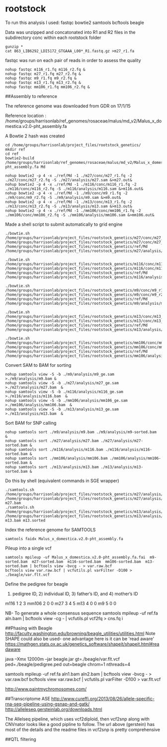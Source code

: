 # rootstock

To run this analysis I used:
fastqc
bowtie2
samtools
bcftools
beagle



Data was unzipped and concatonated into R1 and R2 files in the subdirectory conc within each rootstock folder
```shell
gunzip *
cat 863_LIB6292_LDI5172_GTGAAA_L00*_R1.fastq.gz >m27_r1.fa
```
fastqc was run on each pair of reads in order to assess the quality
```shell
nohup fastqc m116_r1.fq m116_r2.fq &
nohup fastqc m27_r1.fq m27_r2.fq &
nohup fastqc m9_r1.fq m9_r2.fq &
nohup fastqc m13_r1.fq m13_r2.fq &
nohup fastqc mm106_r1.fq mm106_r2.fq &
 ```
##Assembly to reference

The reference genome was downloaded from GDR on 17/1/15

Reference location : /home/groups/harrisonlab/ref_genomes/rosaceae/malus/md_v2/Malus_x_domestica.v2.0-pht_assembly.fa

A Bowtie 2 hash was created

```shell
cd /home/groups/harrisonlab/project_files/rootstock_genetics/
mkdir ref
cd ref
bowtie2-build /home/groups/harrisonlab/ref_genomes/rosaceae/malus/md_v2/Malus_x_domestica.v2.0-pht_assembly.fa Md

nohup bowtie2 -p 4 -x ./ref/Md -1 ./m27/conc/m27_r1.fq -2 ./m27/conc/m27_r2.fq -S ./m27/analysis/m27.sam &>m27.out&
nohup bowtie2 -p 4 -x ./ref/Md -1 ./m116/conc/m116_r1.fq -2 ./m116/conc/m116_r2.fq -S ./m116/analysis/m116.sam &>m116.out&
nohup bowtie2 -p 4 -x ./ref/Md -1 ./m9/conc/m9_r1.fq -2 ./m9/conc/m9_r2.fq -S ./m9/analysis/m9.sam &>m9.out&
nohup bowtie2 -p 4 -x ./ref/Md -1 ./m13/conc/m13_r1.fq -2 ./m13/conc/m13_r2.fq -S ./m13/analysis/m13.sam &>m13.out&
nohup bowtie2 -p 4 -x ./ref/Md -1 ./mm106/conc/mm106_r1.fq -2 ./mm106/conc/mm106_r2.fq -S ./mm106/analysis/mm106.sam &>mm106.out&

```

Made a shell script to submit automatically to grid engine

```shell
./bowtie.sh /home/groups/harrisonlab/project_files/rootstock_genetics/m27/conc/m27_r1.fq /home/groups/harrisonlab/project_files/rootstock_genetics/m27/conc/m27_r2.fq /home/groups/harrisonlab/project_files/rootstock_genetics/ref/Md /home/groups/harrisonlab/project_files/rootstock_genetics/m27/analysis/m27_ge.sam

./bowtie.sh /home/groups/harrisonlab/project_files/rootstock_genetics/m116/conc/m116_r1.fq /home/groups/harrisonlab/project_files/rootstock_genetics/m116/conc/m116_r2.fq /home/groups/harrisonlab/project_files/rootstock_genetics/ref/Md /home/groups/harrisonlab/project_files/rootstock_genetics/m116/analysis/m116_ge.sam

./bowtie.sh /home/groups/harrisonlab/project_files/rootstock_genetics/m9/conc/m9_r1.fq /home/groups/harrisonlab/project_files/rootstock_genetics/m9/conc/m9_r2.fq /home/groups/harrisonlab/project_files/rootstock_genetics/ref/Md /home/groups/harrisonlab/project_files/rootstock_genetics/m9/analysis/m9_ge.sam

./bowtie.sh /home/groups/harrisonlab/project_files/rootstock_genetics/m13/conc/m13_r1.fq /home/groups/harrisonlab/project_files/rootstock_genetics/m13/conc/m13_r2.fq /home/groups/harrisonlab/project_files/rootstock_genetics/ref/Md /home/groups/harrisonlab/project_files/rootstock_genetics/m13/analysis/m13_ge.sam

./bowtie.sh /home/groups/harrisonlab/project_files/rootstock_genetics/mm106/conc/mm106_r1.fq /home/groups/harrisonlab/project_files/rootstock_genetics/mm106/conc/mm106_r2.fq /home/groups/harrisonlab/project_files/rootstock_genetics/ref/Md /home/groups/harrisonlab/project_files/rootstock_genetics/mm106/analysis/mm106_ge.sam
```



Convert SAM to BAM for sorting
```shell
nohup samtools view -S -b ./m9/analysis/m9_ge.sam >./m9/analysis/m9.bam &
nohup samtools view -S -b ./m27/analysis/m27_ge.sam >./m27/analysis/m27.bam  &
nohup samtools view -S -b ./m116/analysis/m116_ge.sam >./m116/analysis/m116.bam  &
nohup samtools view -S -b ./mm106/analysis/mm106_ge.sam >./mm106/analysis/mm106.bam  &
nohup samtools view -S -b ./m13/analysis/m13_ge.sam >./m13/analysis/m13.bam  &
```

 Sort BAM for SNP calling
```shell
nohup samtools sort ./m9/analysis/m9.bam ./m9/analysis/m9-sorted.bam  &
nohup samtools sort ./m27/analysis/m27.bam ./m27/analysis/m27-sorted.bam &
nohup samtools sort ./m116/analysis/m116.bam ./m116/analysis/m116-sorted.bam &
nohup samtools sort ./mm106/analysis/mm106.bam ./mm106/analysis/mm106-sorted.bam &
nohup samtools sort ./m13/analysis/m13.bam ./m13/analysis/m13-sorted.bam &
```

Do this by shell (equivalent commands in SGE wrapper)
```shell
./samtools.sh /home/groups/harrisonlab/project_files/rootstock_genetics/m27/analysis/m27_ge.sam /home/groups/harrisonlab/project_files/rootstock_genetics/m27/analysis/ m27.bam 
./samtools.sh /home/groups/harrisonlab/project_files/rootstock_genetics/m13/analysis/small.test /home/groups/harrisonlab/project_files/rootstock_genetics/m13/analysis/ m13.bam m13.sorted

```


Index the reference genome for SAMTOOLS
```shell
samtools faidx Malus_x_domestica.v2.0-pht_assembly.fa 
```

Pileup into a single vcf

```shell
samtools mpileup -uf Malus_x_domestica.v2.0-pht_assembly.fa.fai  m9-sorted.bam  m27-sorted.bam  m116-sorted.bam  mm106-sorted.bam  m13-sorted.bam | bcftools view -bvcg - > var.raw.bcf
bcftools view var.raw.bcf | vcfutils.pl varFilter -D100 > ./beagle/var.flt.vcf
```

Define the pedigree for beagle
1) pedigree ID, 2) individual ID, 3) father’s ID, and 4) mother’s ID

m116 1 2 3
mm106 2 0 0
m27 3 4 5
m13 4 0 0
m9 5 0 0


NB- To generate a whole consensus sequence
samtools mpileup -uf ref.fa aln.bam | bcftools view -cg - | vcfutils.pl vcf2fq > cns.fq i 

##Phasing with Beagle
http://faculty.washington.edu/browning/beagle_utilities/utilities.html
Note SHAPE could also be used- one advantage here is it can be 'read aware'  https://mathgen.stats.ox.ac.uk/genetics_software/shapeit/shapeit.html#readaware

java –Xmx 12000m –jar beagle.jar gt=./beagle/var.flt.vcf ped=./beagle/pedigree.ped out=beagle chrom=1 nthreads=4


samtools mpileup -uf ref.fa aln1.bam aln2.bam | bcftools view -bvcg - > var.raw.bcf
bcftools view var.raw.bcf | vcfutils.pl varFilter -D100 > var.flt.vcf


http://www.paintmychromosomes.com/

##Transcriptome ASE
http://www.cureffi.org/2013/08/26/allele-specific-rna-seq-pipeline-using-gsnap-and-gatk/
http://alleleseq.gersteinlab.org/downloads.html

The Allelseq pipeline, which uses vcf2diploid, then vcf2snp along with CNVnator 
looks like a good pipline to follow. 
The url above (gerstein) has most of the details and the readme files in vcf2snp is pretty comprehensive


##QTL filtering



